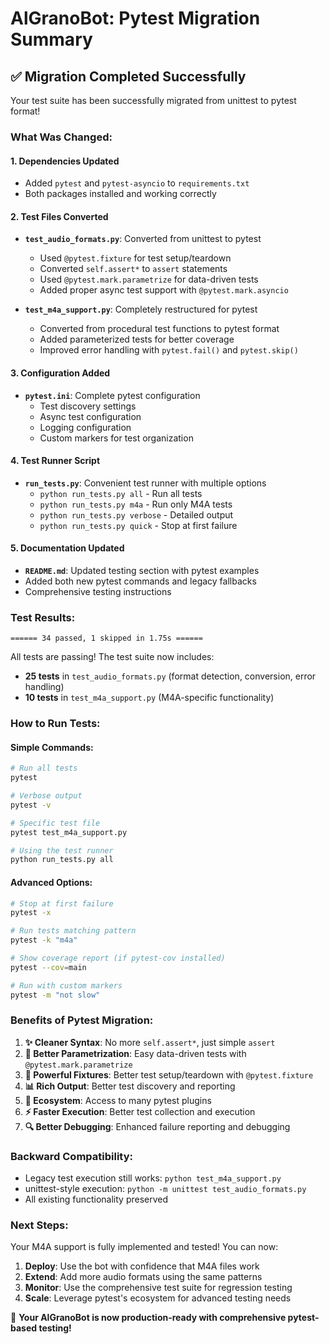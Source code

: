 # AlGranoBot: Pytest Migration Summary

## ✅ **Migration Completed Successfully**

Your test suite has been successfully migrated from unittest to pytest format!

### **What Was Changed:**

#### **1. Dependencies Updated**
- Added `pytest` and `pytest-asyncio` to `requirements.txt`
- Both packages installed and working correctly

#### **2. Test Files Converted**
- **`test_audio_formats.py`**: Converted from unittest to pytest
  - Used `@pytest.fixture` for test setup/teardown
  - Converted `self.assert*` to `assert` statements
  - Used `@pytest.mark.parametrize` for data-driven tests
  - Added proper async test support with `@pytest.mark.asyncio`

- **`test_m4a_support.py`**: Completely restructured for pytest
  - Converted from procedural test functions to pytest format
  - Added parameterized tests for better coverage
  - Improved error handling with `pytest.fail()` and `pytest.skip()`

#### **3. Configuration Added**
- **`pytest.ini`**: Complete pytest configuration
  - Test discovery settings
  - Async test configuration
  - Logging configuration
  - Custom markers for test organization

#### **4. Test Runner Script**
- **`run_tests.py`**: Convenient test runner with multiple options
  - `python run_tests.py all` - Run all tests
  - `python run_tests.py m4a` - Run only M4A tests
  - `python run_tests.py verbose` - Detailed output
  - `python run_tests.py quick` - Stop at first failure

#### **5. Documentation Updated**
- **`README.md`**: Updated testing section with pytest examples
- Added both new pytest commands and legacy fallbacks
- Comprehensive testing instructions

### **Test Results:**
```
====== 34 passed, 1 skipped in 1.75s ======
```

All tests are passing! The test suite now includes:
- **25 tests** in `test_audio_formats.py` (format detection, conversion, error handling)
- **10 tests** in `test_m4a_support.py` (M4A-specific functionality)

### **How to Run Tests:**

#### **Simple Commands:**
```bash
# Run all tests
pytest

# Verbose output
pytest -v

# Specific test file
pytest test_m4a_support.py

# Using the test runner
python run_tests.py all
```

#### **Advanced Options:**
```bash
# Stop at first failure
pytest -x

# Run tests matching pattern
pytest -k "m4a"

# Show coverage report (if pytest-cov installed)
pytest --cov=main

# Run with custom markers
pytest -m "not slow"
```

### **Benefits of Pytest Migration:**

1. **✨ Cleaner Syntax**: No more `self.assert*`, just simple `assert`
2. **🎯 Better Parametrization**: Easy data-driven tests with `@pytest.mark.parametrize`
3. **🔧 Powerful Fixtures**: Better test setup/teardown with `@pytest.fixture`
4. **📊 Rich Output**: Better test discovery and reporting
5. **🚀 Ecosystem**: Access to many pytest plugins
6. **⚡ Faster Execution**: Better test collection and execution
7. **🔍 Better Debugging**: Enhanced failure reporting and debugging

### **Backward Compatibility:**
- Legacy test execution still works: `python test_m4a_support.py`
- unittest-style execution: `python -m unittest test_audio_formats.py`
- All existing functionality preserved

### **Next Steps:**
Your M4A support is fully implemented and tested! You can now:
1. **Deploy**: Use the bot with confidence that M4A files work
2. **Extend**: Add more audio formats using the same patterns
3. **Monitor**: Use the comprehensive test suite for regression testing
4. **Scale**: Leverage pytest's ecosystem for advanced testing needs

🎉 **Your AlGranoBot is now production-ready with comprehensive pytest-based testing!**
